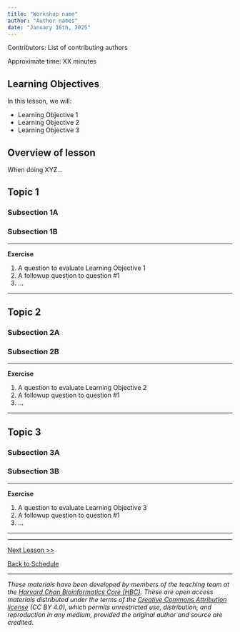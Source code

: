 ```yaml
---
title: "Workshop name"
author: "Author names"
date: "January 16th, 2025"
---
```


Contributors: List of contributing authors

Approximate time: XX minutes

## Learning Objectives 

In this lesson, we will:
- Learning Objective 1
- Learning Objective 2
- Learning Objective 3

## Overview of lesson

When doing XYZ...

## Topic 1

### Subsection 1A

### Subsection 1B

***

**Exercise**

1. A question to evaluate Learning Objective 1
2. A followup question to question #1
3. ...

***

## Topic 2

### Subsection 2A

### Subsection 2B

***

**Exercise**

1. A question to evaluate Learning Objective 2
2. A followup question to question #1
3. ...

***

## Topic 3

### Subsection 3A

### Subsection 3B

***

**Exercise**

1. A question to evaluate Learning Objective 3
2. A followup question to question #1
3. ...

***

***

[Next Lesson >>](02_lesson.md)

[Back to Schedule](../schedule/README.md)

***

*These materials have been developed by members of the teaching team at the [Harvard Chan Bioinformatics Core (HBC)](http://bioinformatics.sph.harvard.edu/). These are open access materials distributed under the terms of the [Creative Commons Attribution license](https://creativecommons.org/licenses/by/4.0/) (CC BY 4.0), which permits unrestricted use, distribution, and reproduction in any medium, provided the original author and source are credited.*
